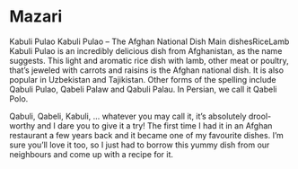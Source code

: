 # Mazari
Kabuli Pulao
Kabuli Pulao – The Afghan National Dish
Main dishesRiceLamb
Kabuli Pulao is an incredibly delicious dish from Afghanistan, as the name suggests. This light and aromatic rice dish with lamb, other meat or poultry, that’s jeweled with carrots and raisins is the Afghan national dish. It is also popular in Uzbekistan and Tajikistan. Other forms of the spelling include Qabuli Pulao, Qabeli Palaw and Qabuli Palau. In Persian, we call it Qabeli Polo.

Qabuli, Qabeli, Kabuli, … whatever you may call it, it’s absolutely drool-worthy and I dare you to give it a try! The first time I had it in an Afghan restaurant a few years back and it became one of my favourite dishes. I’m sure you’ll love it too, so I just had to borrow this yummy dish from our neighbours and come up with a recipe for it.
